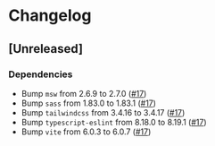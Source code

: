 # Changelog

## [Unreleased]
### Dependencies
- Bump `msw` from 2.6.9 to 2.7.0 ([#17](https://github.com/CloudNStoyan/vite-workshop/pull/17))
- Bump `sass` from 1.83.0 to 1.83.1 ([#17](https://github.com/CloudNStoyan/vite-workshop/pull/17))
- Bump `tailwindcss` from 3.4.16 to 3.4.17 ([#17](https://github.com/CloudNStoyan/vite-workshop/pull/17))
- Bump `typescript-eslint` from 8.18.0 to 8.19.1 ([#17](https://github.com/CloudNStoyan/vite-workshop/pull/17))
- Bump `vite` from 6.0.3 to 6.0.7 ([#17](https://github.com/CloudNStoyan/vite-workshop/pull/17))
